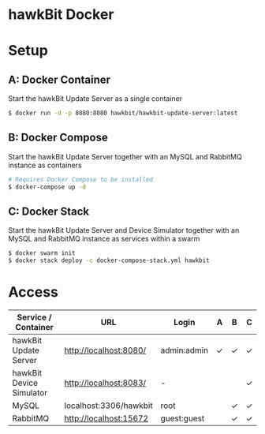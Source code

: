 hawkBit Docker
===

# Setup

## A: Docker Container

Start the hawkBit Update Server as a single container

```bash
$ docker run -d -p 8080:8080 hawkbit/hawkbit-update-server:latest
```

## B: Docker Compose

Start the hawkBit Update Server together with an MySQL and RabbitMQ instance as containers

```bash
# Requires Docker Compose to be installed
$ docker-compose up -d
```


## C: Docker Stack 

Start the hawkBit Update Server and Device Simulator together with an MySQL and RabbitMQ instance as services within a swarm

```bash
$ docker swarm init
$ docker stack deploy -c docker-compose-stack.yml hawkbit
```

# Access 

| Service / Container | URL | Login | A | B | C |
|---|---|---|---|---|---|
| hawkBit Update Server | [http://localhost:8080/](http://localhost:8080/) | admin:admin | &#10003; | &#10003; | &#10003; | 
| hawkBit Device Simulator | [http://localhost:8083/](http://localhost:8083/) | - |  |  | &#10003; | 
| MySQL | localhost:3306/hawkbit | root |  | &#10003; | &#10003; | 
| RabbitMQ | [http://localhost:15672](http://localhost:15672) | guest:guest |  | &#10003; | &#10003; | 
